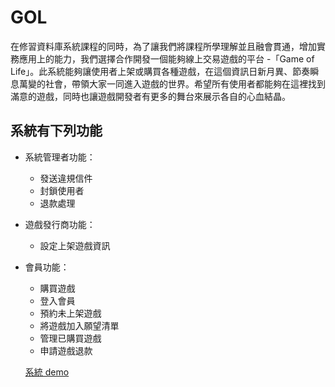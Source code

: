 # GOL
在修習資料庫系統課程的同時，為了讓我們將課程所學理解並且融會貫通，增加實務應用上的能力，我們選擇合作開發一個能夠線上交易遊戲的平台 -「Game of Life」。此系統能夠讓使用者上架或購買各種遊戲，在這個資訊日新月異、節奏瞬息萬變的社會，帶領大家一同進入遊戲的世界。希望所有使用者都能夠在這裡找到滿意的遊戲，同時也讓遊戲開發者有更多的舞台來展示各自的心血結晶。

## 系統有下列功能
- 系統管理者功能：
  - 發送違規信件
  - 封鎖使用者
  - 退款處理
- 遊戲發行商功能：
  - 設定上架遊戲資訊
- 會員功能：
  - 購買遊戲
  - 登入會員
  - 預約未上架遊戲
  - 將遊戲加入願望清單
  - 管理已購買遊戲
  - 申請遊戲退款
  
  [系統 demo](https://youtu.be/zLZiA-Vp990)
